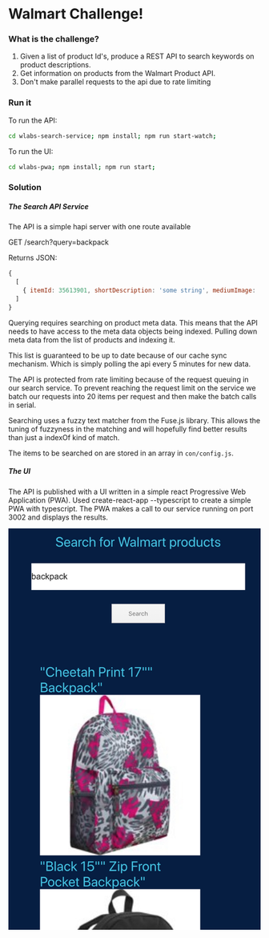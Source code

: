 # Walmart Challenge!
### What is the challenge?
1. Given a list of product Id's, produce a REST API to search keywords on product descriptions.
2. Get information on products from the Walmart Product API.
3. Don't make parallel requests to the api due to rate limiting

### Run it

To run the API:
```bash
cd wlabs-search-service; npm install; npm run start-watch;
```

To run the UI:
```bash
cd wlabs-pwa; npm install; npm run start;
```

### Solution
##### The Search API Service
The API is a simple hapi server with one route available

GET /search?query=backpack

Returns JSON:
```javascript
{
  [
    { itemId: 35613901, shortDescription: 'some string', mediumImage: 'url', ...}
  ]
}
```

Querying requires searching on product meta data. This means that the API needs
to have access to the meta data objects being indexed. Pulling down meta data
from the list of products and indexing it.

This list is guaranteed to be up to date because of our cache sync mechanism.
Which is simply polling the api every 5 minutes for new data.

The API is protected from rate limiting because of the request queuing in our
search service. To prevent reaching the request limit on the service we batch
our requests into 20 items per request and then make the batch calls in serial.

Searching uses a fuzzy text matcher from the Fuse.js library. This allows the
tuning of fuzzyness in the matching and will hopefully find better results than
just a indexOf kind of match.

The items to be searched on are stored in an array in `con/config.js`.

##### The UI

The API is published with a UI written in a simple react Progressive Web
Application (PWA). Used create-react-app --typescript to create a simple PWA
with typescript. The PWA makes a call to our service running on port 3002 and
displays the results.

![PWA Screenshot](assets/pwa-screenshot2.jpg "PWA Screnshot")


